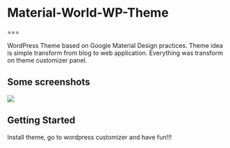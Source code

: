 # Material-World-WP-Theme
===

WordPress Theme based on Google Material Design practices. Theme idea is simple transform from blog to web application. Everything was transform on theme customizer panel.

Some screenshots
---------------

<img src="https://github.com/dadmor/Material-World-WP-Theme/blob/master/github-assets/theme-screens.png">



Getting Started
---------------

Install theme, go to wordpress customizer and have fun!!!

